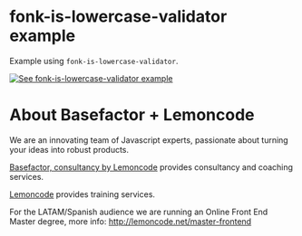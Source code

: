 # fonk-is-lowercase-validator example

Example using `fonk-is-lowercase-validator`.

[![See fonk-is-lowercase-validator example](https://codesandbox.io/static/img/play-codesandbox.svg)](https://codesandbox.io/s/github/lemoncode/fonk-is-lowercase-validator/tree/master/examples/js)

# About Basefactor + Lemoncode

We are an innovating team of Javascript experts, passionate about turning your ideas into robust products.

[Basefactor, consultancy by Lemoncode](http://www.basefactor.com) provides consultancy and coaching services.

[Lemoncode](http://lemoncode.net/services/en/#en-home) provides training services.

For the LATAM/Spanish audience we are running an Online Front End Master degree, more info: http://lemoncode.net/master-frontend
